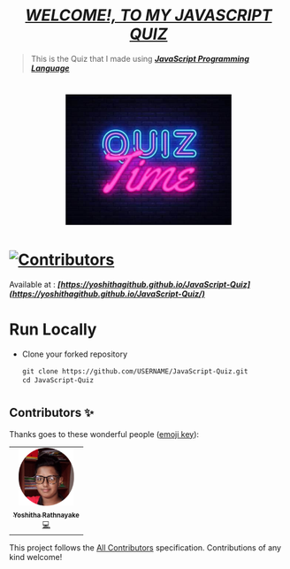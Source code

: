 # <div align="center"><a href="https://yoshithagithub.github.io/JavaScript-Quiz/"><b><i>WELCOME!, TO MY JAVASCRIPT QUIZ</i></b></a></div> 

> This is the Quiz that I made using <b><i>[JavaScript Programming Language](https://www.w3schools.com/js/)</i></b>

# <div align="center"><img src="images/Quiz Time.jpg" width="300px"></div>

# [![Contributors](https://img.shields.io/badge/Contributors-1-lawngreen.svg?style=flat-square)](#contributors-)

Available at :  <b><i>[https://yoshithagithub.github.io/JavaScript-Quiz](https://yoshithagithub.github.io/JavaScript-Quiz/)</i></b>

#
# Run Locally

- Clone your forked repository
    
    ```
    git clone https://github.com/USERNAME/JavaScript-Quiz.git
    cd JavaScript-Quiz
    ```
     
#
## Contributors ✨

Thanks goes to these wonderful people ([emoji key](https://allcontributors.org/docs/en/emoji-key)):

<!-- ALL-CONTRIBUTORS-LIST:START - Do not remove or modify this section -->
<!-- prettier-ignore-start -->
<!-- markdownlint-disable -->
<table>
  <tr>
    <td align="center"><a href="https://yoshitharathnayake.w3spaces.com/Index.html"><img src="images/Yoshitha Rathnayake 2.png" width="100px;" alt="Yoshitha Rathnayake"/><br /><sub><b>Yoshitha Rathnayake</b></sub></a><br/><a href="https://github.com/acf-sack/sack-site/commits?author=Yoshitha-SACK" title="Code">💻</a></td>
  </tr>
</table>

<!-- markdownlint-restore -->
<!-- prettier-ignore-end -->

<!-- ALL-CONTRIBUTORS-LIST:END -->

This project follows the [All Contributors](https://github.com/all-contributors/all-contributors) specification. Contributions of any kind welcome!

